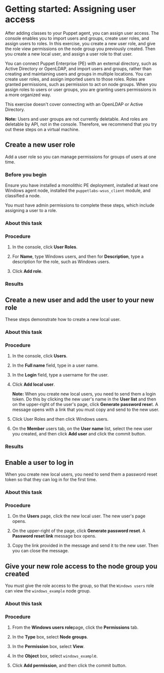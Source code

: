 # Getting started: Assigning user access

After adding classes to your Puppet agent, you can assign user access. The console enables you to import users and groups, create user roles, and assign users to roles. In this exercise, you create a new user role, and give the role view permissions on the node group you previously created. Then you create a new local user, and assign a user role to that user.

You can connect Puppet Enterprise \(PE\) with an external directory, such as Active Directory or OpenLDAP, and import users and groups, rather than creating and maintaining users and groups in multiple locations. You can create user roles, and assign imported users to those roles. Roles are granted permissions, such as permission to act on node groups. When you assign roles to users or user groups, you are granting users permissions in a more organized way.

This exercise doesn't cover connecting with an OpenLDAP or Active Directory.

**Note:** Users and user groups are not currently deletable. And roles are deletable by API, not in the console. Therefore, we recommend that you try out these steps on a virtual machine.

## Create a new user role

Add a user role so you can manage permissions for groups of users at one time.

### Before you begin

Ensure you have installed a monolithic PE deployment, installed at least one Windows agent node, installed the `puppetlabs-wsus_client` module, and classified a node.

You must have admin permissions to complete these steps, which include assigning a user to a role.

### About this task

### Procedure

1.  In the console, click **User Roles**.

2.  For **Name**, type Windows users, and then for **Description**, type a description for the role, such as Windows users.

3.  Click **Add role**.


### Results

## Create a new user and add the user to your new role

These steps demonstrate how to create a new local user.

### About this task

### Procedure

1.  In the console, click **Users**.

2.  In the **Full name** field, type in a user name.

3.  In the **Login** field, type a username for the user.

4.  Click **Add local user**.

    **Note:** When you create new local users, you need to send them a login token. Do this by clicking the new user's name in the **User list** and then on the upper-right of the user's page, click **Generate password rese**t. A message opens with a link that you must copy and send to the new user.

5.  Click User Roles and then click Windows users.

6.  On the **Member** users tab, on the **User name** list, select the new user you created, and then click **Add user** and click the commit button.


### Results

## Enable a user to log in

When you create new local users, you need to send them a password reset token so that they can log in for the first time.

### About this task

### Procedure

1.  On the **Users** page, click the new local user. The new user's page opens.

2.  On the upper-right of the page, click **Generate password reset**. A **Password reset link** message box opens.

3.  Copy the link provided in the message and send it to the new user. Then you can close the message.


## Give your new role access to the node group you created

You must give the role access to the group, so that the `Windows users` role can view the `windows_example` node group.

### About this task

### Procedure

1.  From the **Windows users role**page, click the **Permissions** tab.

2.  In the **Type** box, select **Node groups**.

3.  In the **Permission** box, select **View**.

4.  In the **Object** box, select `windows_exampl`e.

5.  Click **Add permission**, and then click the commit button.


